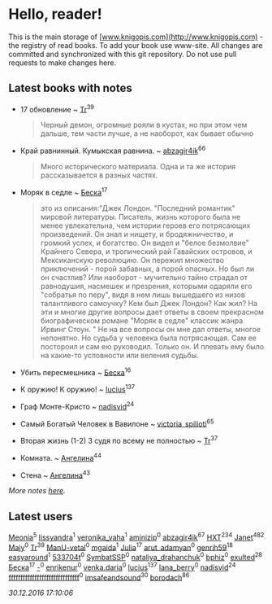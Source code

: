 # Hello, reader!
This is the main storage of [www.knigopis.com](http://www.knigopis.com) - the registry of read books.
To add your book use www-site. All changes are committed and synchronized with this git repository.
Do not use pull requests to make changes here.


## Latest books with notes
* 17 обновление ~ [Tr](users/122/12282474-vkontakte)<sup>39</sup>
    > Черный демон, огромные рояли в кустах, но при этом чем дальше, тем части лучше, а не наоборот, как бывает обычно

* Край равнинный. Кумыкская равнина. ~ [abzagir4ik](users/362/3621623-vkontakte)<sup>66</sup>
    > Много исторического материала. Одна и та же история рассказывается в разных частях.

* Моряк в седле ~ [Беска](users/157/1577468-vkontakte)<sup>17</sup>
    > это из описания:"Джек Лондон.
    > "Последний романтик" мировой литературы.
    > Писатель, жизнь которого была не менее увлекательна, чем истории героев его потрясающих произведений.
    > Он знал и нищету, и бродяжничество, и громкий успех, и богатство.
    > Он видел и "белое безмолвие" Крайнего Севера, и тропический рай Гавайских островов, и Мексиканскую революцию.
    > Он пережил множество приключений - порой забавных, а порой опасных.
    > Но был ли он счастлив?
    > Или наоборот - мучительно тайно страдал от равнодушия, насмешек и презрения, которыми одаряли его "собратья по перу", видя в нем лишь вышедшего из низов талантливого самоучку?
    > Кем был Джек Лондон?
    > Как жил?
    > На эти и многие другие вопросы дает ответы в своем прекрасном биографическом романе "Моряк в седле" классик жанра Ирвинг Стоун. "
    > Не на все вопросы он мне дал ответы, многое непонятно. Но судьба у человека была потрясающая. Сам ее постороил и сам ею руководил. Только он. И плевать ему было на какие-то условности или веления судьбы.

* Убить пересмешника ~ [Беска](users/157/1577468-vkontakte)<sup>16</sup>

* К оружию! К оружию! ~ [lucius](users/838/83820536-yandex)<sup>137</sup>

* Граф Монте-Кристо ~ [nadisvid](users/113/1138852626183846-facebook)<sup>24</sup>

* Самый Богатый Человек в Вавилоне ~ [victoria_spilioti](users/219/219259003-vkontakte)<sup>65</sup>

* Вторая жизнь (1-2) 3 судя по всему не полностью ~ [Tr](users/122/12282474-vkontakte)<sup>37</sup>

* Комната. ~ [Ангелина](users/837/83788782-vkontakte)<sup>44</sup>

* Стена ~ [Ангелина](users/837/83788782-vkontakte)<sup>43</sup>


_More notes [here](latest_books_with_notes.md)._


## Latest users
[Meonia](users/631/631213583728634-facebook)<sup>5</sup> 
[lissyandra](users/102/10212069337191586-facebook)<sup>1</sup> 
[veronika_vaha](users/876/87639392-vkontakte)<sup>1</sup> 
[aminizip](users/207/2070473124-instagram)<sup>0</sup> 
[abzagir4ik](users/362/3621623-vkontakte)<sup>67</sup> 
[HXT](users/100/100002563462782-facebook)<sup>234</sup> 
[Janet](users/205/20565064-vkontakte)<sup>482</sup> 
[Majy](users/103/103188365011668395510-google)<sup>0</sup> 
[Tr](users/122/12282474-vkontakte)<sup>39</sup> 
[ManU-vetal](users/104/104375029317049612659-google)<sup>0</sup> 
[mgaida](users/294/2947248-vkontakte)<sup>1</sup> 
[Julia](users/556/55688208-vkontakte)<sup>17</sup> 
[arut_adamyan](users/130/13006313-vkontakte)<sup>0</sup> 
[genrih59](users/872/872361436199401-facebook)<sup>18</sup> 
[easyaround](users/100/100000491918134-facebook)<sup>1</sup> 
[533704t](users/161/161067016-vkontakte)<sup>0</sup> 
[SymbatSSP](users/111/111174942368802285509-googleplus)<sup>0</sup> 
[nataliya_drahanchuk](users/242/242544301-vkontakte)<sup>0</sup> 
[bphiz](users/307/307896598-vkontakte)<sup>0</sup> 
[exulted](users/100/100599204551896265722-google)<sup>28</sup> 
[Беска](users/157/1577468-vkontakte)<sup>17</sup> 
[-](users/259/2599559892670551610-mailru)<sup>0</sup> 
[enrikenur](users/287/287579664-twitter)<sup>0</sup> 
[venka.daria](users/106/106931358806572145583-google)<sup>0</sup> 
[lucius](users/838/83820536-yandex)<sup>137</sup> 
[lana_berry](users/126/1260752-vkontakte)<sup>0</sup> 
[nadisvid](users/113/1138852626183846-facebook)<sup>24</sup> 
[ffffffffffffffffffffffffffffff](users/598/59894511-vkontakte)<sup>0</sup> 
[imsafeandsound](users/146/146553327-vkontakte)<sup>30</sup> 
[borodach](users/157/15706320-vkontakte)<sup>86</sup> 


_30.12.2016 17:10:06_
